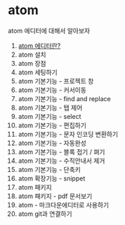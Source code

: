 atom
====

atom 에디터에 대해서 알아보자

1.	[atom 에디터란?](./edu/lec1.md)
2.	atom 설치
3.	atom 장점
4.	atom 세팅하기
5.	atom 기본기능 - 프로젝트 창
6.	atom 기본기능 - 커서이동
7.	atom 기본기능 - find and replace
8.	atom 기본기능 - 탭 제어
9.	atom 기본기능 - select
10.	atom 기본기능 - 편집하기
11.	atom 기본기능 - 문자 인코딩 변환하기
12.	atom 기본기능 - 자동완성
13.	atom 기본기능 - 블록 접기 / 펴기
14.	atom 기본기능 - 수직안내서 제거
15.	atom 기본기능 - 단축키
16.	atom 확장기능 - snippet
17.	atom 패키지
18.	atom 패키지 - pdf 문서보기
19.	atom - 마크다운에디터로 사용하기
20.	atom git과 연결하기
